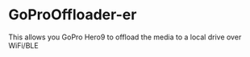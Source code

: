 # GoProOffloader-er
This allows you GoPro Hero9 to offload the media to a local drive over WiFi/BLE
